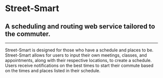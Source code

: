 # Street-Smart
## A scheduling and routing web service tailored to the commuter.
---------------
Street-Smart is designed for those who have a schedule and places to be. Street-Smart allows for users to input their own meetings, classes, and appointments, along with their respective locations, to create a schedule. Users receive notifications on the best times to start their commute based on the times and places listed in their schedule.
